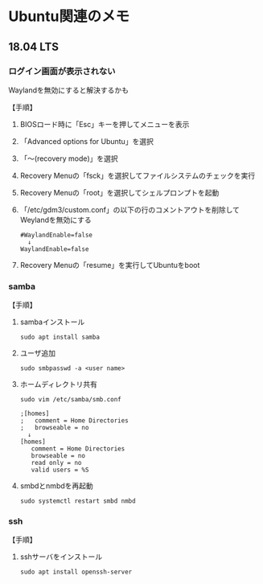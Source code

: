 # Ubuntu関連のメモ

## 18.04 LTS

### ログイン画面が表示されない

Waylandを無効にすると解決するかも

【手順】
1. BIOSロード時に「Esc」キーを押してメニューを表示
2. 「Advanced options for Ubuntu」を選択
3. 「～(recovery mode)」を選択
4. Recovery Menuの「fsck」を選択してファイルシステムのチェックを実行
5. Recovery Menuの「root」を選択してシェルプロンプトを起動
6. 「/etc/gdm3/custom.conf」の以下の行のコメントアウトを削除してWeylandを無効にする

	   #WaylandEnable=false
	     ↓
	   WaylandEnable=false

7. Recovery Menuの「resume」を実行してUbuntuをboot

### samba

【手順】
1. sambaインストール

	   sudo apt install samba

2. ユーザ追加

	   sudo smbpasswd -a <user name>

3. ホームディレクトリ共有

	   sudo vim /etc/samba/smb.conf
	   
	   ;[homes]
	   ;   comment = Home Directories
	   ;   browseable = no
	     ↓
	   [homes]
	      comment = Home Directories
	      browseable = no
	      read only = no
	      valid users = %S

4. smbdとnmbdを再起動

	   sudo systemctl restart smbd nmbd

### ssh

【手順】
1. sshサーバをインストール

	   sudo apt install openssh-server

